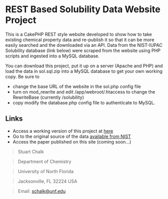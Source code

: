 # REST Based Solubility Data Website Project

This is a CakePHP REST style website developed to show how to take existing chemical property data and re-publish it so that it can be more easily searched and the downloaded via an API.  Data from the NIST-IUPAC Solubility database (link below) were scraped from the website using PHP scripts and ingested into a MySQL database.

You can download this project, put it up on a server (Apache and PHP) and load the data in sol.sql.zip into a MySQL database to get your own working copy. Be sure to 
- change the base URL of the website in the sol.php config file
- turn on mod_rewrite and edit /app/webroot/.htaccess to change the RewriteBase (currently /solubility)
- copy modify the database.php config file to authenticate to MySQL.

## Links
- Access a working version of this project at [here](http://chalk.coas.unf.edu/sol)
- Go to the original source of the data [available from NIST](http://srdata.nist.gov/solubility/)
- Access the paper published on this site (coming soon...)

> Stuart Chalk

> Department of Chemistry

> University of North Florida

> Jacksonville, FL 32224 USA

> Email: schalk@unf.edu